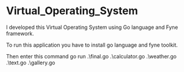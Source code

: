 # Virtual_Operating_System
I developed this Virtual Operating System using Go language and Fyne framework.



To run this application you have to install go language and fyne toolkit.

Then enter this command
go run .\final.go .\calculator.go .\weather.go .\text.go .\gallery.go
